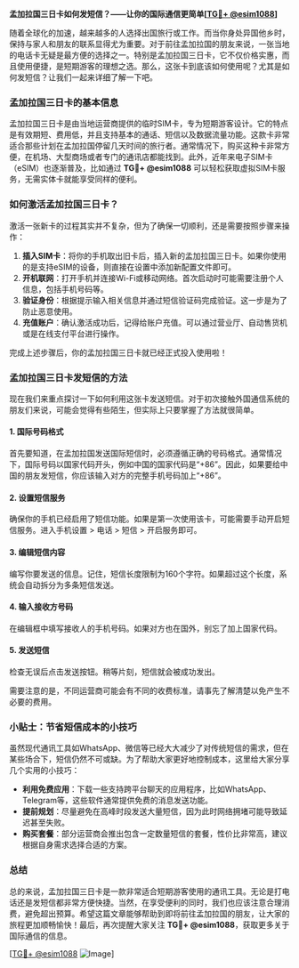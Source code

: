 **孟加拉国三日卡如何发短信？——让你的国际通信更简单[[TG💪+ @esim1088](https://t.me/s/esim1088)]**

随着全球化的加速，越来越多的人选择出国旅行或工作。而当你身处异国他乡时，保持与家人和朋友的联系显得尤为重要。对于前往孟加拉国的朋友来说，一张当地的电话卡无疑是最方便的选择之一。特别是孟加拉国三日卡，它不仅价格实惠，而且使用便捷，是短期游客的理想之选。那么，这张卡到底该如何使用呢？尤其是如何发短信？让我们一起来详细了解一下吧。

### 孟加拉国三日卡的基本信息

孟加拉国三日卡是由当地运营商提供的临时SIM卡，专为短期游客设计。它的特点是有效期短、费用低，并且支持基本的通话、短信以及数据流量功能。这款卡非常适合那些计划在孟加拉国停留几天时间的旅行者。通常情况下，购买这种卡非常方便，在机场、大型商场或者专门的通讯店都能找到。此外，近年来电子SIM卡（eSIM）也逐渐普及，比如通过 **TG💪+ @esim1088** 可以轻松获取虚拟SIM卡服务，无需实体卡就能享受同样的便利。

### 如何激活孟加拉国三日卡？

激活一张新卡的过程其实并不复杂，但为了确保一切顺利，还是需要按照步骤来操作：

1. **插入SIM卡**：将你的手机取出旧卡后，插入新的孟加拉国三日卡。如果你使用的是支持eSIM的设备，则直接在设置中添加新配置文件即可。
2. **开机联网**：打开手机并连接Wi-Fi或移动网络。首次启动时可能需要注册个人信息，包括手机号码等。
3. **验证身份**：根据提示输入相关信息并通过短信验证码完成验证。这一步是为了防止恶意使用。
4. **充值账户**：确认激活成功后，记得给账户充值。可以通过营业厅、自动售货机或是在线支付平台进行操作。

完成上述步骤后，你的孟加拉国三日卡就已经正式投入使用啦！

### 孟加拉国三日卡发短信的方法

现在我们来重点探讨一下如何利用这张卡发送短信。对于初次接触外国通信系统的朋友们来说，可能会觉得有些陌生，但实际上只要掌握了方法就很简单。

#### 1. 国际号码格式
首先要知道，在孟加拉国发送国际短信时，必须遵循正确的号码格式。通常情况下，国际号码以国家代码开头，例如中国的国家代码是“+86”。因此，如果要给中国的朋友发短信，你应该输入对方的完整手机号码加上“+86”。

#### 2. 设置短信服务
确保你的手机已经启用了短信功能。如果是第一次使用该卡，可能需要手动开启短信服务。进入手机设置 > 电话 > 短信 > 开启服务即可。

#### 3. 编辑短信内容
编写你要发送的信息。记住，短信长度限制为160个字符。如果超过这个长度，系统会自动拆分为多条短信发送。

#### 4. 输入接收方号码
在编辑框中填写接收人的手机号码。如果对方也在国外，别忘了加上国家代码。

#### 5. 发送短信
检查无误后点击发送按钮。稍等片刻，短信就会被成功发出。

需要注意的是，不同运营商可能会有不同的收费标准，请事先了解清楚以免产生不必要的费用。

### 小贴士：节省短信成本的小技巧

虽然现代通讯工具如WhatsApp、微信等已经大大减少了对传统短信的需求，但在某些场合下，短信仍然不可或缺。为了帮助大家更好地控制成本，这里给大家分享几个实用的小技巧：

- **利用免费应用**：下载一些支持跨平台聊天的应用程序，比如WhatsApp、Telegram等，这些软件通常提供免费的消息发送功能。
- **提前规划**：尽量避免在高峰时段发送大量短信，因为此时网络拥堵可能导致延迟甚至失败。
- **购买套餐**：部分运营商会推出包含一定数量短信的套餐，性价比非常高，建议根据自身需求选择合适的方案。

### 总结

总的来说，孟加拉国三日卡是一款非常适合短期游客使用的通讯工具。无论是打电话还是发短信都非常方便快捷。当然，在享受便利的同时，我们也应该注意合理消费，避免超出预算。希望这篇文章能够帮助到即将前往孟加拉国的朋友，让大家的旅程更加顺畅愉快！最后，再次提醒大家关注 **TG💪+ @esim1088**，获取更多关于国际通信的信息。

[[TG💪+ @esim1088](https://t.me/s/esim1088) ![Image](https://i.postimg.cc/4NQfJmqS/Snipaste-2025-05-13-00-14-12.png)]
